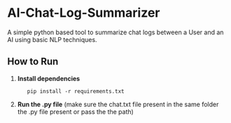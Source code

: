 # AI-Chat-Log-Summarizer
A simple python based tool to summarize chat logs between a User and an AI using basic NLP techniques.

## How to Run

1. **Install dependencies**

   
          pip install -r requirements.txt

2. **Run the .py file** (make sure the chat.txt file present in the same folder the .py file present or pass the the path)
